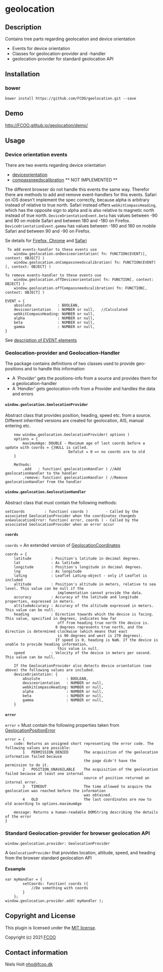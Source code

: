 # geolocation
>


## Description
Contains tree parts regarding geolocation and device orientation

- Events for device orientation
- Classes for geolocation-provider and -handler
- geolocation-provider for standard geolocation API


## Installation
### bower
`bower install https://github.com/FCOO/geolocation.git --save`

## Demo
http://FCOO.github.io/geolocation/demo/

## Usage

### Device orientation events
There are two events regarding device orientation

- [deviceorientation](https://developer.mozilla.org/en-US/docs/Web/Events/Detecting_device_orientation)
- [compassneedscalibration](https://www.w3.org/TR/orientation-event/#compassneedscalibration) ** NOT IMPLEMENTED **

The different browser do not handle this events the same way. Therefor there are methods to add and remove event-handlers for this events.
Safari on iOS doesn't implement the spec correctly, because alpha is arbitrary instead of relative to true north.
Safari instead offers `webkitCompassHeading`, which has the opposite sign to alpha and is also relative to magnetic north instead of true north.
`DeviceOrientationEvent.beta` has values between -90 and 90 on mobile Safari and between 180 and -180 on Firefox.
`DeviceOrientationEvent.gamma` has values between -180 and 180 on mobile Safari and between 90 and -90 on Firefox.

Se details for
[Firefox, Chrome](https://developer.mozilla.org/en-US/docs/Web/API/DeviceOrientationEvent) and
[Safari](https://developer.apple.com/documentation/webkitjs/deviceorientationevent#//apple_ref/javascript/instp/DeviceOrientationEvent/beta)



     To add events-handler to these events use
        window.geolocation.onDeviceorientation( fn: FUNCTION(EVENT)[, context: OBJECT] )
        window.geolocation.onCompassneedscalibration( fn: FUNCTION(EVENT)[, context: OBJECT] )

    To remove events-handler to these events use
        window.geolocation.offDeviceorientation( fn: FUNCTION[, context: OBJECT] )
        window.geolocation.offCompassneedscalibration( fn: FUNCTION[, context: OBJECT] )

    EVENT = {
        absolute            : BOOLEAN,
        deviceorientation   : NUMBER or null,   //Calculated
        webkitCompassHeading: NUMBER or null,
        alpha               : NUMBER or null,
        beta                : NUMBER or null,
        gamma               : NUMBER or null,
    }

See [description of EVENT elements](https://developer.mozilla.org/en-US/docs/Web/API/DeviceOrientationEvent)

### Geolocation-provider and Geolocation-Handler
The package contains definitions of two classes used to provide geo-positions and to handle this information

- A *'Provider'* gets the positions-info from a source and provides them for a geolocation-handler
- A *'Handler'* gets geolocation-info from a Provider and handles the data and errors


#### `window.geolocation.GeolocationProvider`
Abstract class that provides position, heading, speed etc. from a source.
Different inherrited versions are created for geolocation, AIS, manual entering etc.

        new window.geolocation.GeolocationProvider( options )
        options = {
            maximumAge: DOUBLE - Maximum age of last coords before a update with coords = {}NULL is called.
                                 Defalut = 0 => no coords are to old
        }

        Methods:
            .add   : function( geolocationHandler ) //Add geolocationHandler to the handler
            .remove: function( geolocationHandler ) //Remove geolocationHandler from the handler



#### `window.geolocation.GeolocationHandler`
Abstract class that must contain the following methods:

    setCoords         : function( coords )        - Called by the associated GeolocationProvider when the coordinates changeds
    onGeolocationError: function( error, coords ) - Called by the associated GeolocationProvider when an error occur

#### `coords`
`coords` = An extended version of [GeolocationCoordinates](https://developer.mozilla.org/en-US/docs/Web/API/GeolocationCoordinates)

    coords = {
        latitude         : Position's latitude in decimal degrees.
        lat              : As latitude
        longitude        : Position's longitude in decimal degrees.
        lng              : As longitude
        latLng           : Leaflet LatLng-object - only if Leaflet is included
        altitude         : Position's altitude in meters, relative to sea level. This value can be null if the
                            implementation cannot provide the data.
        accuracy         : Accuracy of the latitude and longitude properties, expressed in meters.
        altitudeAccuracy : Accuracy of the altitude expressed in meters. This value can be null.
        heading          : Direction towards which the device is facing. This value, specified in degrees, indicates how far
                            off from heading true north the device is.
                           0 degrees represents true north, and the direction is determined clockwise (which means that east
                            is 90 degrees and west is 270 degrees).
                           If speed is 0, heading is NaN. If the device is unable to provide heading information,
                            this value is null.
        speed            : Velocity of the device in meters per second. This value can be null.

        If the GeolocationProvider also detects device orientation (see above) the following values are included.
        deviceOrientation: {
            absolute            : BOOLEAN,
            deviceorientation   : NUMBER or null,
            webkitCompassHeading: NUMBER or null,
            alpha               : NUMBER or null,
            beta                : NUMBER or null,
            gamma               : NUMBER or null,
        }

#### `error`
`error` = Must contain the following properties taken from [GeolocationPositionError](https://developer.mozilla.org/en-US/docs/Web/API/GeolocationPositionError)

    error = {
        code: Returns an unsigned short representing the error code. The following values are possible:
            1   PERMISSION_DENIED       The acquisition of the geolocation information failed because
                                        the page didn't have the permission to do it.
            2   POSITION_UNAVAILABLE    The acquisition of the geolocation failed because at least one internal
                                        source of position returned an internal error.
            3   TIMEOUT                 The time allowed to acquire the geolocation was reached before the information
                                        was obtained.
            4   OLD                     The last coordinates are now to old acoording to options.maximumAge

        message: Returns a human-readable DOMString describing the details of the error
    }


### Standard Geolocation-provider for browser geolocation API

    window.geolocation.provider: GeolocationProvider

A `GeolocationProvider` that provides location, altitude, speed, and heading from the browser standard geolocation API

#### Exsample
    var myHandler = {
            setCoords: function( coords ){
                //De something with coords
            }
        };
    window.geolocation.provider.add( myHandler );



## Copyright and License
This plugin is licensed under the [MIT license](https://github.com/FCOO/geolocation/LICENSE).

Copyright (c) 2021 [FCOO](https://github.com/FCOO)

## Contact information

Niels Holt nho@fcoo.dk